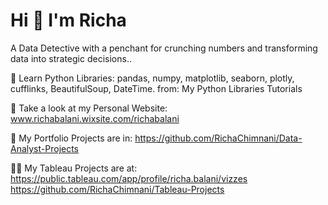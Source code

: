 # Hi 👋 I'm Richa


A Data Detective with a penchant for crunching numbers and transforming data into strategic decisions..


🔭 Learn Python Libraries: pandas, numpy, matplotlib, seaborn, plotly, cufflinks, BeautifulSoup, DateTime. from: My Python Libraries Tutorials

📝 Take a look at my Personal Website: www.richabalani.wixsite.com/richabalani

🌱 My Portfolio Projects are in: https://github.com/RichaChimnani/Data-Analyst-Projects

👨‍💻 My Tableau Projects are at: https://public.tableau.com/app/profile/richa.balani/vizzes
                               https://github.com/RichaChimnani/Tableau-Projects



